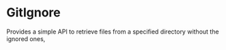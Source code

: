 # GitIgnore
Provides a simple API to retrieve files from a specified directory without the ignored ones,
